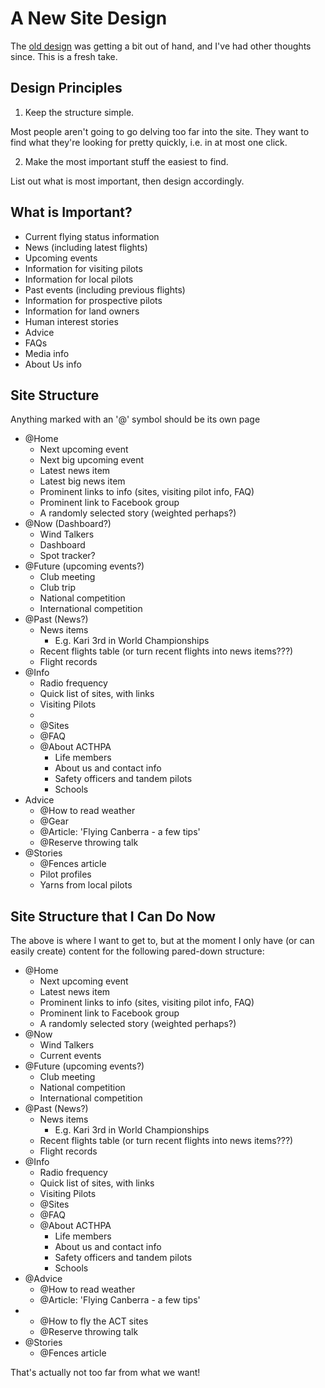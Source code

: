 # A New Site Design

The [old design](design.adoc) was getting a bit out of hand, and I've had other thoughts since.
This is a fresh take.

## Design Principles

1. Keep the structure simple.

Most people aren't going to go delving too far into the site.
They want to find what they're looking for pretty quickly, i.e. in at most one click.

2. Make the most important stuff the easiest to find.

List out what is most important, then design accordingly.

## What is Important?

- Current flying status information
- News (including latest flights)
- Upcoming events
- Information for visiting pilots
- Information for local pilots
- Past events (including previous flights)
- Information for prospective pilots
- Information for land owners
- Human interest stories
- Advice
- FAQs
- Media info
- About Us info

## Site Structure

Anything marked with an '@' symbol should be its own page

- @Home
    - Next upcoming event
    - Next big upcoming event
    - Latest news item
    - Latest big news item
    - Prominent links to info (sites, visiting pilot info, FAQ)
    - Prominent link to Facebook group
    - A randomly selected story (weighted perhaps?)
- @Now (Dashboard?)
    - Wind Talkers
    - Dashboard
    - Spot tracker?
- @Future (upcoming events?)
    - Club meeting
    - Club trip
    - National competition
    - International competition
- @Past (News?)
    - News items
        - E.g. Kari 3rd in World Championships
    - Recent flights table (or turn recent flights into news items???)
    - Flight records 
- @Info
    - Radio frequency
    - Quick list of sites, with links
    - Visiting Pilots
    - 
    - @Sites
    - @FAQ
    - @About ACTHPA
        - Life members
        - About us and contact info
        - Safety officers and tandem pilots
        - Schools
- Advice
    - @How to read weather
    - @Gear
    - @Article: 'Flying Canberra - a few tips'
    - @Reserve throwing talk
- @Stories
    - @Fences article
    - Pilot profiles
    - Yarns from local pilots

## Site Structure that I Can Do Now

The above is where I want to get to, but at the moment I only have (or can easily create) content for the following pared-down structure:

- @Home
    - Next upcoming event
    - Latest news item
    - Prominent links to info (sites, visiting pilot info, FAQ)
    - Prominent link to Facebook group
    - A randomly selected story (weighted perhaps?)
- @Now 
    - Wind Talkers
    - Current events
- @Future (upcoming events?)
    - Club meeting
    - National competition
    - International competition
- @Past (News?)
    - News items
        - E.g. Kari 3rd in World Championships
    - Recent flights table (or turn recent flights into news items???)
    - Flight records 
- @Info
    - Radio frequency
    - Quick list of sites, with links
    - Visiting Pilots
    - @Sites
    - @FAQ
    - @About ACTHPA
        - Life members
        - About us and contact info
        - Safety officers and tandem pilots
        - Schools
- @Advice
    - @How to read weather
    - @Article: 'Flying Canberra - a few tips'
-   - @How to fly the ACT sites
    - @Reserve throwing talk
- @Stories
    - @Fences article

That's actually not too far from what we want!

